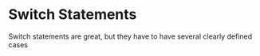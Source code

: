 # Switch Statements <!-- omit in toc -->

Switch statements are great, but they have to have several clearly defined cases

